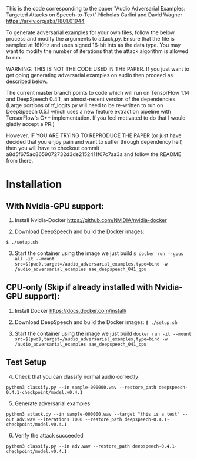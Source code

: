 This is the code corresponding to the paper
"Audio Adversarial Examples: Targeted Attacks on Speech-to-Text"
Nicholas Carlini and David Wagner
https://arxiv.org/abs/1801.01944

To generate adversarial examples for your own files, follow the below process
and modify the arguments to attack,py. Ensure that the file is sampled at
16KHz and uses signed 16-bit ints as the data type. You may want to modify
the number of iterations that the attack algorithm is allowed to run.

WARNING: THIS IS NOT THE CODE USED IN THE PAPER. If you just want to get going
generating adversarial examples on audio then proceed as described below.

The current master branch points to code which will run on TensorFlow 1.14 and
DeepSpeech 0.4.1, an almost-recent version of the dependencies. (Large portions
of tf_logits.py will need to be re-written to run on DeepSpeech 0.5.1 which uses
a new feature extraction pipeline with TensorFlow's C++ implementation. If you
feel motivated to do that I would gladly accept a PR.)

However, IF YOU ARE TRYING TO REPRODUCE THE PAPER (or just have decided
that you enjoy pain and want to suffer through dependency hell) then you
will have to checkout commit a8d5f675ac8659072732d3de2152411f07c7aa3a and
follow the README from there.



# Installation
## With Nvidia-GPU support:
1. Install Nvidia-Docker
https://github.com/NVIDIA/nvidia-docker

2. Download DeepSpeech and build the Docker images:

```$ ./setup.sh```

3. Start the container using the image we just build
```$ docker run --gpus all -it --mount src=$(pwd),target=/audio_adversarial_examples,type=bind -w /audio_adversarial_examples aae_deepspeech_041_gpu```


## CPU-only (Skip if already installed with Nvidia-GPU support):
1. Install Docker
https://docs.docker.com/install/

2. Download DeepSpeech and build the Docker images:
```$ ./setup.sh```

3. Start the container using the image we just build
`docker run -it --mount src=$(pwd),target=/audio_adversarial_examples,type=bind -w /audio_adversarial_examples aae_deepspeech_041_cpu`


## Test Setup
4. Check that you can classify normal audio correctly

`python3 classify.py --in sample-000000.wav --restore_path deepspeech-0.4.1-checkpoint/model.v0.4.1`

5. Generate adversarial examples

`python3 attack.py --in sample-000000.wav --target "this is a test" --out adv.wav --iterations 1000 --restore_path deepspeech-0.4.1-checkpoint/model.v0.4.1`

6. Verify the attack succeeded

`python3 classify.py --in adv.wav --restore_path deepspeech-0.4.1-checkpoint/model.v0.4.1`



